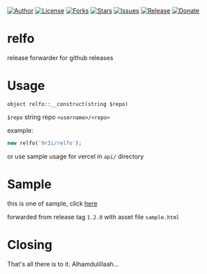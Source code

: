 
[![Author](https://img.shields.io/badge/author-9r3i-lightgrey.svg)](https://github.com/9r3i)
[![License](https://img.shields.io/github/license/9r3i/relfo.svg)](https://github.com/9r3i/relfo/blob/master/LICENSE)
[![Forks](https://img.shields.io/github/forks/9r3i/relfo.svg)](https://github.com/9r3i/relfo/network)
[![Stars](https://img.shields.io/github/stars/9r3i/relfo.svg)](https://github.com/9r3i/relfo/stargazers)
[![Issues](https://img.shields.io/github/issues/9r3i/relfo.svg)](https://github.com/9r3i/relfo/issues)
[![Release](https://img.shields.io/github/release/9r3i/relfo.svg)](https://github.com/9r3i/relfo/releases)
[![Donate](https://img.shields.io/badge/donate-paypal-orange.svg)](https://paypal.me/9r3i)


# relfo
release forwarder for github releases


# Usage
```
object relfo::__construct(string $repo)
```
```$repo``` string repo ```<username>/<repo>```

example:
```php
new relfo('9r3i/relfo');
```
or use sample usage for vercel in ```api/``` directory


# Sample
this is one of sample, click [here](https://relfo.vercel.app/1.2.0/sample.html)

forwarded from release tag ```1.2.0``` with asset file ```sample.html```


# Closing
That's all there is to it. Alhamdulillaah...

